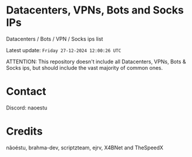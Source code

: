 # Datacenters, VPNs, Bots and Socks IPs
 
Datacenters / Bots / VPN / Socks ips list

Latest update: `Friday 27-12-2024 12:00:26 UTC` 

ATTENTION: This repository doesn't include all Datacenters, VPNs, Bots & Socks ips, 
but should include the vast majority of common ones.

# Contact
Discord: naoestu

# Credits
nãoéstu, brahma-dev, scriptzteam, ejrv, X4BNet and TheSpeedX
